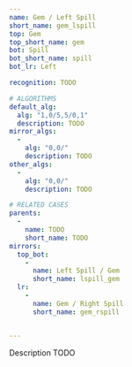 ```yaml
---
name: Gem / Left Spill
short_name: gem_lspill
top: Gem
top_short_name: gem
bot: Spill
bot_short_name: spill
bot_lr: Left

recognition: TODO

# ALGORITHMS
default_alg:
  alg: "1,0/5,5/0,1"
  description: TODO
mirror_algs:
  -
    alg: "0,0/"
    description: TODO
other_algs:
  -
    alg: "0,0/"
    description: TODO

# RELATED CASES
parents:
  -
    name: TODO
    short_name: TODO
mirrors:
  top_bot:
    -
      name: Left Spill / Gem
      short_name: lspill_gem
  lr:
    -
      name: Gem / Right Spill
      short_name: gem_rspill


---
```


Description TODO

